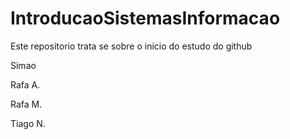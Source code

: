 # IntroducaoSistemasInformacao

Este repositorio trata se sobre o inicio do estudo do github

Simao

Rafa A.

Rafa M.

Tiago N.
